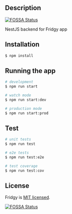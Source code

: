 ## Description
[![FOSSA Status](https://app.fossa.com/api/projects/git%2Bgithub.com%2FFridgy-app%2Fbackend.svg?type=shield)](https://app.fossa.com/projects/git%2Bgithub.com%2FFridgy-app%2Fbackend?ref=badge_shield)


NestJS backend for Fridgy app

## Installation

```bash
$ npm install
```

## Running the app

```bash
# development
$ npm run start

# watch mode
$ npm run start:dev

# production mode
$ npm run start:prod
```

## Test

```bash
# unit tests
$ npm run test

# e2e tests
$ npm run test:e2e

# test coverage
$ npm run test:cov
```

## License

Fridgy is [MIT licensed](https://github.com/Fridgy-app/backend/blob/master/LICENSE).


[![FOSSA Status](https://app.fossa.com/api/projects/git%2Bgithub.com%2FFridgy-app%2Fbackend.svg?type=large)](https://app.fossa.com/projects/git%2Bgithub.com%2FFridgy-app%2Fbackend?ref=badge_large)